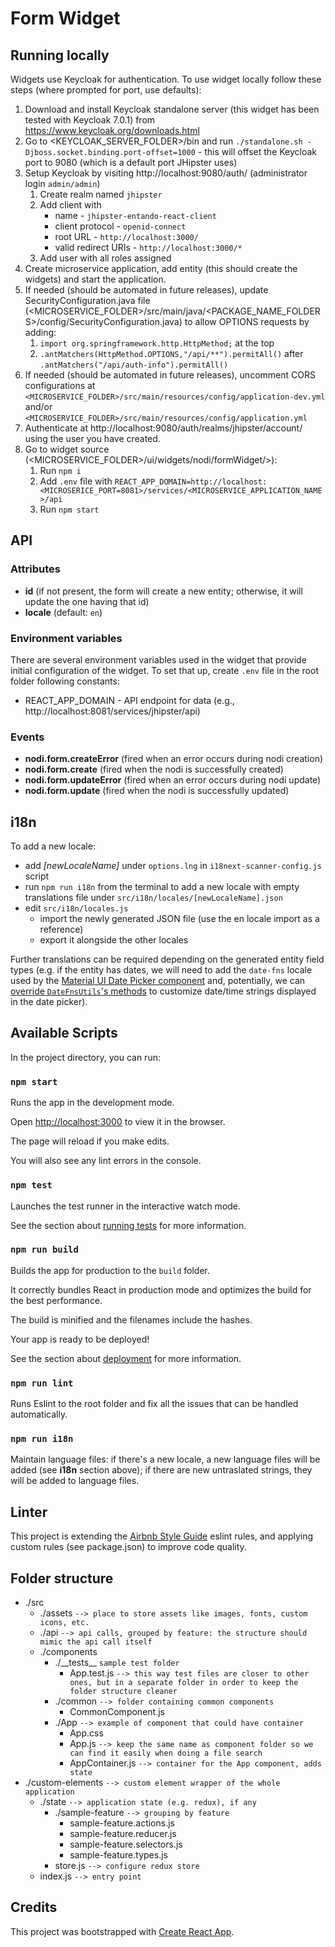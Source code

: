 # Form Widget

## Running locally

Widgets use Keycloak for authentication. To use widget locally follow these steps (where prompted for port, use defaults):

1. Download and install Keycloak standalone server (this widget has been tested with Keycloak 7.0.1) from https://www.keycloak.org/downloads.html
1. Go to <KEYCLOAK_SERVER_FOLDER>/bin and run `./standalone.sh -Djboss.socket.binding.port-offset=1000` - this will offset the Keycloak port to 9080 (which is a default port JHipster uses)
1. Setup Keycloak by visiting http://localhost:9080/auth/ (administrator login `admin/admin`)
   1. Create realm named `jhipster`
   1. Add client with
      - name - `jhipster-entando-react-client`
      - client protocol - `openid-connect`
      - root URL - `http://localhost:3000/`
      - valid redirect URIs - `http://localhost:3000/*`
   1. Add user with all roles assigned
1. Create microservice application, add entity (this should create the widgets) and start the application.
1. If needed (should be automated in future releases), update SecurityConfiguration.java file (<MICROSERVICE_FOLDER>/src/main/java/<PACKAGE_NAME_FOLDERS>/config/SecurityConfiguration.java) to allow OPTIONS requests by adding:
   1. `import org.springframework.http.HttpMethod;` at the top
   1. `.antMatchers(HttpMethod.OPTIONS,"/api/**").permitAll()` after `.antMatchers("/api/auth-info").permitAll()`
1. If needed (should be automated in future releases), uncomment CORS configurations at `<MICROSERVICE_FOLDER>/src/main/resources/config/application-dev.yml` and/or `<MICROSERVICE_FOLDER>/src/main/resources/config/application.yml`
1. Authenticate at http://localhost:9080/auth/realms/jhipster/account/ using the user you have created.
1. Go to widget source (<MICROSERVICE_FOLDER>/ui/widgets/nodi/formWidget/>):
   1. Run `npm i`
   1. Add `.env` file with `REACT_APP_DOMAIN=http://localhost:<MICROSERICE_PORT=8081>/services/<MICROSERVICE_APPLICATION_NAME>/api`
   1. Run `npm start`

## API

### Attributes

- **id** (if not present, the form will create a new entity; otherwise, it will update the one having that id)
- **locale** (default: `en`)

### Environment variables

There are several environment variables used in the widget that provide initial configuration of the widget. To set that up, create `.env` file in the root folder following constants:

- REACT_APP_DOMAIN - API endpoint for data (e.g., http://localhost:8081/services/jhipster/api)

### Events

- **nodi.form.createError** (fired when an error occurs during nodi creation)
- **nodi.form.create** (fired when the nodi is successfully created)
- **nodi.form.updateError** (fired when an error occurs during nodi update)
- **nodi.form.update** (fired when the nodi is successfully updated)

## i18n

To add a new locale:

- add _[newLocaleName]_ under `options.lng` in `i18next-scanner-config.js` script
- run `npm run i18n` from the terminal to add a new locale with empty translations file under `src/i18n/locales/[newLocaleName].json`
- edit `src/i18n/locales.js`
  - import the newly generated JSON file (use the en locale import as a reference)
  - export it alongside the other locales

Further translations can be required depending on the generated entity field types (e.g. if the entity has dates, we will need to add the `date-fns` locale used by the [Material UI Date Picker component](https://material-ui-pickers.dev/) and, potentially, we can [override `DateFnsUtils`'s methods](https://github.com/dmtrKovalenko/date-io/blob/master/packages/date-fns/src/date-fns-utils.ts) to customize date/time strings displayed in the date picker).

## Available Scripts

In the project directory, you can run:

### `npm start`

Runs the app in the development mode.<br>

Open [http://localhost:3000](http://localhost:3000) to view it in the browser.

The page will reload if you make edits.<br>

You will also see any lint errors in the console.

### `npm test`

Launches the test runner in the interactive watch mode.<br>

See the section about [running tests](https://facebook.github.io/create-react-app/docs/running-tests) for more information.

### `npm run build`

Builds the app for production to the `build` folder.<br>

It correctly bundles React in production mode and optimizes the build for the best performance.

The build is minified and the filenames include the hashes.<br>

Your app is ready to be deployed!

See the section about [deployment](https://facebook.github.io/create-react-app/docs/deployment) for more information.

### `npm run lint`

Runs Eslint to the root folder and fix all the issues that can be handled automatically.

### `npm run i18n`

Maintain language files: if there's a new locale, a new language files will be added (see **i18n** section above); if there are new untraslated strings, they will be added to language files.

## Linter

This project is extending the [Airbnb Style Guide](https://github.com/airbnb/javascript) eslint rules, and applying custom rules (see package.json) to improve code quality.

## Folder structure

- ./src
  - ./assets `--> place to store assets like images, fonts, custom icons, etc.`
  - ./api `--> api calls, grouped by feature: the structure should mimic the api call itself`
  - ./components
    - ./\_\_tests\_\_ `sample test folder`
      - App.test.js `--> this way test files are closer to other ones, but in a separate folder in order to keep the folder structure cleaner`
    - ./common `--> folder containing common components`
      - CommonComponent.js
    - ./App `--> example of component that could have container`
      - App.css
      - App.js `--> keep the same name as component folder so we can find it easily when doing a file search`
      - AppContainer.js `--> container for the App component, adds state`
- ./custom-elements `--> custom element wrapper of the whole application`
  - ./state `--> application state (e.g. redux), if any`
    - ./sample-feature `--> grouping by feature`
      - sample-feature.actions.js
      - sample-feature.reducer.js
      - sample-feature.selectors.js
      - sample-feature.types.js
    - store.js `--> configure redux store`
  - index.js `--> entry point`

## Credits

This project was bootstrapped with [Create React App](https://github.com/facebook/create-react-app).
